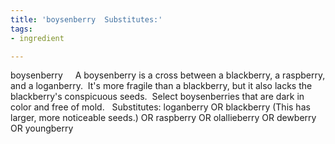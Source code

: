 ```yaml
---
title: 'boysenberry  Substitutes:'
tags:
- ingredient

---
```

boysenberry     A boysenberry is a cross between a blackberry, a raspberry, and a loganberry.  It's more fragile than a blackberry, but it also lacks the blackberry's conspicuous seeds.  Select boysenberries that are dark in color and free of mold.   Substitutes:  loganberry OR blackberry (This has larger, more noticeable seeds.) OR raspberry OR olallieberry OR dewberry OR youngberry
